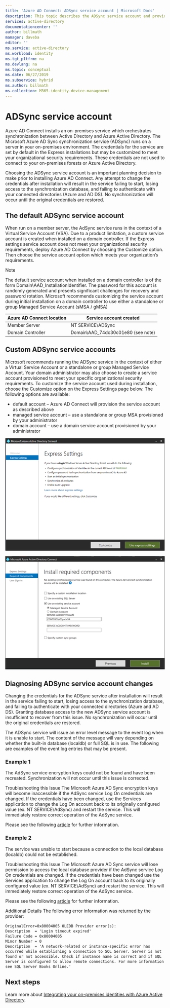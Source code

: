 ```yaml
---
title: 'Azure AD Connect: ADSync service account | Microsoft Docs'
description: This topic describes the ADSync service account and provides best practices regarding the account.
services: active-directory
documentationcenter: ''
author: billmath
manager: daveba
editor: ''
ms.service: active-directory
ms.workload: identity
ms.tgt_pltfrm: na
ms.devlang: na
ms.topic: conceptual
ms.date: 06/27/2019
ms.subservice: hybrid
ms.author: billmath
ms.collection: M365-identity-device-management
---
```


# ADSync service account
Azure AD Connect installs an on-premises service which orchestrates synchronization between Active Directory and Azure Active Directory.  The Microsoft Azure AD Sync synchronization service (ADSync) runs on a server in your on-premises environment.  The credentials for the service are set by default in the Express installations but may be customized to meet your organizational security requirements.  These credentials are not used to connect to your on-premises forests or Azure Active Directory.

Choosing the ADSync service account is an important planning decision to make prior to installing Azure AD Connect.  Any attempt to change the credentials after installation will result in the service failing to start, losing access to the synchronization database, and failing to authenticate with your connected directories (Azure and AD DS).  No synchronization will occur until the original credentials are restored.

## The default ADSync service account

When run on a member server, the AdSync service runs in the context of a Virtual Service Account (VSA).  Due to a product limitation, a custom service account is created when installed on a domain controller.  If the Express settings service account does not meet your organizational security requirements, deploy Azure AD Connect by choosing the Customize option.  Then choose the service account option which meets your organization’s requirements.

>[!NOTE]
>The default service account when installed on a domain controller is of the form Domain\AAD_InstallationIdentifier.  The password for this account is randomly generated and presents significant challenges for recovery and password rotation.  Microsoft recommends customizing the service account during initial installation on a domain controller to use either a standalone or group Managed Service Account (sMSA / gMSA)

|Azure AD Connect location|Service account created|
|-----|-----|
|Member Server|NT SERVICE\ADSync|
|Domain Controller|Domain\AAD_74dc30c01e80 (see note)|

## Custom ADSync service accounts
Microsoft recommends running the ADSync service in the context of either a Virtual Service Account or a standalone or group Managed Service Account.  Your domain administrator may also choose to create a service account provisioned to meet your specific organizational security requirements.   To customize the service account used during installation, choose the Customize option on the Express Settings page below.   The following options are available:

- default account – Azure AD Connect will provision the service account as described above
- managed service account – use a standalone or group MSA provisioned by your administrator
- domain account – use a domain service account provisioned by your administrator

![Screenshot of the Azure AD Connect Express Settings page with "Customize" or "Use express settings" option buttons.](media/concept-adsync-service-account/adsync1.png)

![Screenshot of Azure AD Connect "Install required components" page with the option to use an existing Managed Service Account selected.](media/concept-adsync-service-account/adsync2.png)

## Diagnosing ADSync service account changes
Changing the credentials for the ADSync service after installation will result in the service failing to start, losing access to the synchronization database, and failing to authenticate with your connected directories (Azure and AD DS).  Granting database access to the new ADSync service account is insufficient to recover from this issue. No synchronization will occur until the original credentials are restored.

The ADSync service will issue an error level message to the event log when it is unable to start.  The content of the message will vary depending on whether the built-in database (localdb) or full SQL is in use.  The following are examples of the event log entries that may be present.

### Example 1

The AdSync service encryption keys could not be found and have been recreated.  Synchronization will not occur until this issue is corrected.

Troubleshooting this Issue
The Microsoft Azure AD Sync encryption keys will become inaccessible if the AdSync service Log On credentials are changed.  If the credentials have been changed, use the Services application to change the Log On account back to its originally configured value (ex. NT SERVICE\AdSync) and restart the service.  This will immediately restore correct operation of the AdSync service.

Please see the following [article](https://go.microsoft.com/fwlink/?linkid=2086764) for further information.

### Example 2

The service was unable to start because a connection to the local database (localdb)
could not be established.

Troubleshooting this Issue
The Microsoft Azure AD Sync service will lose permission to access the local database provider if the AdSync service Log On credentials are changed.  If the credentials have been changed use the Services application to change the Log On account back to its originally configured value (ex. NT SERVICE\AdSync) and restart the service.  This will immediately restore correct operation of the AdSync service.

Please see the following [article](https://go.microsoft.com/fwlink/?linkid=2086764) for further information.

Additional Details
The following error information was returned by the provider:
 

``` 
OriginalError=0x80004005 OLEDB Provider error(s): 
Description  = 'Login timeout expired'
Failure Code = 0x80004005
Minor Number = 0 
Description  = 'A network-related or instance-specific error has occurred while establishing a connection to SQL Server. Server is not found or not accessible. Check if instance name is correct and if SQL Server is configured to allow remote connections. For more information see SQL Server Books Online.'
```
## Next steps
Learn more about [Integrating your on-premises identities with Azure Active Directory](whatis-hybrid-identity.md).

